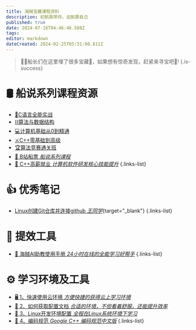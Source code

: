 ```yaml
---
title: 海贼宝藏课程资料
description: 初航我带你，远航靠自己
published: true
date: 2024-07-16T04:46:46.588Z
tags: 
editor: markdown
dateCreated: 2024-02-25T05:31:00.811Z
---
```


> 👨‍🏫船长们在这里埋了很多宝藏💠，如果想有惊奇发现，赶紧来寻宝吧🤑!
{.is-success}

# 🛢 船说系列课程资源

- [🔧C语言全能实战](/courses_resource/c_language/home)
- [⛓️算法与数据结构](/courses_resource/datastruct/datastruct)
- [💻计算机基础从0到精通](/courses_resource/computer_base/computer_base)
- [⚔️C++零基础到高级](/courses_resource/cpp_language/home)
- [🏆算法竞赛通关班](/courses_resource/csp/home)
- [📡 B站船票 *船说系列课程*](/courses_resource/bili_courses.md)
- [🧙 C++高薪就业 *计算机软件研发核心技能提升*](/courses_resource/cpp_high_salary/home.md)
{.links-list}

# 👍 优秀笔记
- [Linux创建Git仓库并连接github *王同学*](https://blog.csdn.net/qq_53652592/article/details/136395379?spm=1001.2014.3001.5501){target="_blank"}
{.links-list}

# 🧰 提效工具
- [🤖 海贼AI助教使用手册 *24小时在线的全能学习好帮手*](/courses_resource/dingding_ai_assistant)
{.links-list}

# ⚙ 学习环境及工具
- [🖥 1、快速使用云环境 *方便快捷的获得云上学习环境*](/courses_resource/cloud_usage/快速使用云环境.md)
- [🚅 2、如何获取配置文档 *合适的环境，不但看着舒服，还能提升效率*](/courses_resource/cloud_usage/如何获取配置文档.md)
- [🦭 3、Linux开发环境配置 *全程在Linux系统环境下学习*](/courses_resource/cloud_usage/Linux开发环境配置.md)
- [📖 4、编码规范 *Google C++ 编码规范中文版*](/courses_resource/reference_doc/Google_Cpp_Code_Style_CN.pdf)
{.links-list}


